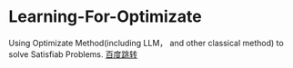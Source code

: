 # Learning-For-Optimizate
Using Optimizate Method(including LLM， and other classical method) to solve Satisfiab Problems.
[百度跳转](http://www.baidu.com/)
